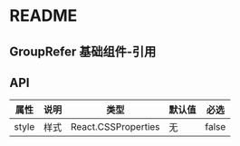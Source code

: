 # README
## GroupRefer 基础组件-引用
## API

属性 | 说明 | 类型 | 默认值 | 必选
----|-----|------|------|------
style | 样式 | React.CSSProperties | 无 | false
